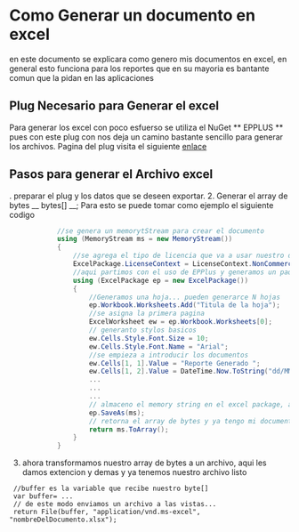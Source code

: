 [enlace]:https://www.nuget.org/packages/EPPlus/ "EPPlus"

# Como Generar un documento en excel
en este documento se explicara como genero mis documentos en excel, en general esto funciona para los reportes que en su mayoria es bantante comun que la pidan en las aplicaciones

## Plug Necesario para Generar el excel

Para generar los excel con poco esfuerso se utiliza el NuGet ** EPPLUS ** 
pues con este plug con nos deja un camino bastante sencillo para generar los archivos.
Pagina del plug visita el siguiente [enlace]


## Pasos para generar el Archivo excel

. preparar el plug y los datos que se deseen exportar.
2. Generar el array de bytes __ bytes[] __; Para esto se puede tomar como ejemplo el siguiente codigo
```C#
            //se genera un memorytStream para crear el documento
            using (MemoryStream ms = new MemoryStream())
            {
                //se agrega el tipo de licencia que va a usar nuestro documento
                ExcelPackage.LicenseContext = LicenseContext.NonCommercial;
                //aqui partimos con el uso de EPPlus y generamos un paquete de excel
                using (ExcelPackage ep = new ExcelPackage())
                {
                    //Generamos una hoja... pueden generarce N hojas
                    ep.Workbook.Worksheets.Add("Titula de la hoja");
                    //se asigna la primera pagina
                    ExcelWorksheet ew = ep.Workbook.Worksheets[0];
                    // generanto stylos basicos
                    ew.Cells.Style.Font.Size = 10;
                    ew.Cells.Style.Font.Name = "Arial";
                    //se empieza a introducir los documentos
                    ew.Cells[1, 1].Value = "Reporte Generado ";
                    ew.Cells[1, 2].Value = DateTime.Now.ToString("dd/MM/yyyy HH:mm:ss");
                    ...
                    ...
                    ...
                    // almaceno el memory string en el excel package, asi se genera mi archivo de excel
                    ep.SaveAs(ms);
                    // retorna el array de bytes y ya tengo mi documento para el uso que lo deseo
                    return ms.ToArray();
                }
            }
```
3. ahora transformamos nuestro array de bytes a un archivo, aqui les damos extencion y demas y ya tenemos nuestro archivo listo
```
 //buffer es la variable que recibe nuestro byte[]
 var buffer= ...
 // de este modo enviamos un archivo a las vistas...
 return File(buffer, "application/vnd.ms-excel", "nombreDelDocumento.xlsx");
```

